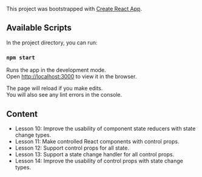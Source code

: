 This project was bootstrapped with [Create React App](https://github.com/facebook/create-react-app).

## Available Scripts

In the project directory, you can run:

### `npm start`

Runs the app in the development mode.<br>
Open [http://localhost:3000](http://localhost:3000) to view it in the browser.

The page will reload if you make edits.<br>
You will also see any lint errors in the console.

## Content

- Lesson 10: Improve the usability of component state reducers with state change types.
- Lesson 11: Make controlled React components with control props.
- Lesson 12: Support control props for all state.
- Lesson 13: Support a state change handler for all control props.
- Lesson 14: Improve the usability of control props with state change types.
